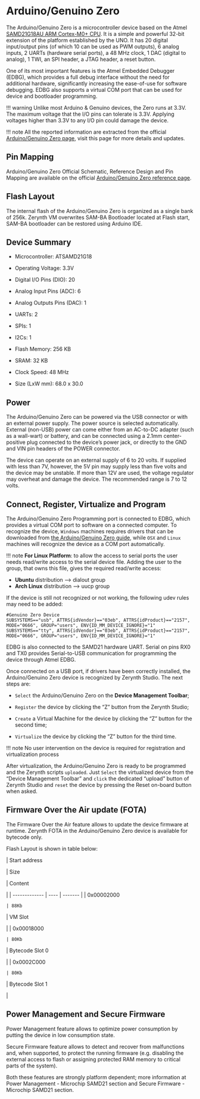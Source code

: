 # Arduino/Genuino Zero

The Arduino/Genuino Zero is a microcontroller device based on the Atmel [SAMD21G18AU ARM Cortex-M0+ CPU](http://www.atmel.com/Images/Atmel-42181-SAM-D21_Datasheet.pdf). It is a simple and powerful 32-bit extension of the platform established by the UNO. It has 20 digital input/output pins (of which 10 can be used as PWM outputs), 6 analog inputs, 2 UARTs (hardware serial ports), a 48 MHz clock, 1 DAC (digital to analog), 1 TWI, an SPI header, a JTAG header, a reset button.

One of its most important features is the Atmel Embedded Debugger (EDBG), which provides a full debug interface without the need for additional hardware, significantly increasing the ease-of-use for software debugging. EDBG also supports a virtual COM port that can be used for device and bootloader programming.

!!! warning
	Unlike most Arduino & Genuino devices, the Zero runs at 3.3V. The maximum voltage that the I/O pins can tolerate is 3.3V. Applying voltages higher than 3.3V to any I/O pin could damage the device.

!!! note
	All the reported information are extracted from the official [Arduino/Genuino Zero page](http://www.arduino.cc/en/Main/ArduinoBoardZero), visit this page for more details and updates.

## Pin Mapping

Arduino/Genuino Zero Official Schematic, Reference Design and Pin Mapping are available on the official [Arduino/Genuino Zero reference page](http://www.arduino.cc/en/Main/ArduinoBoardZero).

## Flash Layout

The internal flash of the Arduino/Genuino Zero is organized as a single bank of 256k. Zerynth VM overwrites SAM-BA Bootloader located at Flash start, SAM-BA bootloader can be restored using Arduino IDE.

## Device Summary


* Microcontroller: ATSAMD21G18


* Operating Voltage: 3.3V


* Digital I/O Pins (DIO): 20


* Analog Input Pins (ADC): 6


* Analog Outputs Pins (DAC): 1


* UARTs: 2


* SPIs: 1


* I2Cs: 1


* Flash Memory: 256 KB


* SRAM: 32 KB


* Clock Speed: 48 MHz


* Size (LxW mm): 68.0 x 30.0

## Power

The Arduino/Genuino Zero can be powered via the USB connector or with an external power supply. The power source is selected automatically.
External (non-USB) power can come either from an AC-to-DC adapter (such as a wall-wart) or battery, and can be connected using a 2.1mm center-positive plug connected to the device’s power jack, or directly to the GND and VIN pin headers of the POWER connector.

The device can operate on an external supply of 6 to 20 volts. If supplied with less than 7V, however, the 5V pin may supply less than five volts and the device may be unstable. If more than 12V are used, the voltage regulator may overheat and damage the device. The recommended range is 7 to 12 volts.

## Connect, Register, Virtualize and Program

The Arduino/Genuino Zero Programming port is connected to EDBG, which provides a virtual COM port to software on a connected computer. To recognize the device, ```Windows``` machines requires drivers that can be downloaded from [the Arduino/Genuino Zero guide](https://www.arduino.cc/en/Guide/ArduinoZero), while ```OSX``` and ```Linux``` machines will recognize the device as a COM port automatically.

!!! note
	**For Linux Platform**: to allow the access to serial ports the user needs read/write access to the serial device file. Adding the user to the group, that owns this file, gives the required read/write access:
* **Ubuntu** distribution –> dialout group
* **Arch Linux** distribution –> uucp group

If the device is still not recognized or not working, the following udev rules may need to be added:

```
#Genuino Zero Device
SUBSYSTEMS=="usb", ATTRS{idVendor}=="03eb", ATTRS{idProduct}=="2157", MODE="0666", GROUP="users", ENV{ID_MM_DEVICE_IGNORE}="1"
SUBSYSTEMS=="tty", ATTRS{idVendor}=="03eb", ATTRS{idProduct}=="2157", MODE="0666", GROUP="users", ENV{ID_MM_DEVICE_IGNORE}="1"
```

EDBG is also connected to the SAMD21 hardware UART. Serial on pins RX0 and TX0 provides Serial-to-USB communication for programming the device through Atmel EDBG.

Once connected on a USB port, if drivers have been correctly installed, the Arduino/Genuino Zero device is recognized by Zerynth Studio. The next steps are:


* ```Select``` the Arduino/Genuino Zero on the **Device Management Toolbar**;


* ```Register``` the device by clicking the “Z” button from the Zerynth Studio;


* ```Create``` a Virtual Machine for the device by clicking the “Z” button for the second time;


* ```Virtualize``` the device by clicking the “Z” button for the third time.

!!! note
	No user intervention on the device is required for registration and virtualization process

After virtualization, the Arduino/Genuino Zero is ready to be programmed and the  Zerynth scripts ```uploaded```. Just ```Select``` the virtualized device from the “Device Management Toolbar” and ```click``` the dedicated “upload” button of Zerynth Studio and ```reset``` the device by pressing the Reset on-board button when asked.

## Firmware Over the Air update (FOTA)

The Firmware Over the Air feature allows to update the device firmware at runtime. Zerynth FOTA in the Arduino/Genuino Zero device is available for bytecode only.

Flash Layout is shown in table below:

| Start address

 | Size

 | Content

 |
| ------------- | ---- | ------- |
| 0x00002000

    | 88Kb

 | VM Slot

 |
| 0x00018000

    | 80Kb

 | Bytecode Slot 0

 |
| 0x0002C000

    | 80Kb

 | Bytecode Slot 1

 |
## Power Management and Secure Firmware

Power Management feature allows to optimize power consumption by putting the device in low consumption state.

Secure Firmware feature allows to detect and recover from malfunctions and, when supported, to protect the running firmware (e.g. disabling the external access to flash or assigning protected RAM memory to critical parts of the system).

Both these features are strongly platform dependent; more information at Power Management - Microchip SAMD21 section and Secure Firmware - Microchip SAMD21 section.
<!--stackedit_data:
eyJoaXN0b3J5IjpbMTY0MzAwMzk3MF19
-->